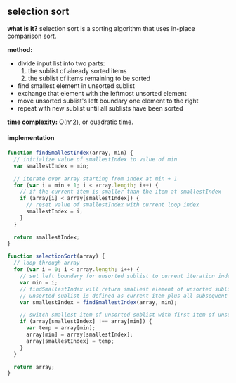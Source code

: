 ## selection sort

**what is it?**  selection sort is a sorting algorithm that uses in-place comparison sort.

**method:**
  * divide input list into two parts:
    1. the sublist of already sorted items
    2. the sublist of items remaining to be sorted
  * find smallest element in unsorted sublist
  * exchange that element with the leftmost unsorted element
  * move unsorted sublist's left boundary one element to the right
  * repeat with new sublist until all sublists have been sorted

**time complexity:** O(n^2), or quadratic time.

#### implementation

```javascript
function findSmallestIndex(array, min) {
  // initialize value of smallestIndex to value of min
  var smallestIndex = min;

  // iterate over array starting from index at min + 1
  for (var i = min + 1; i < array.length; i++) {
    // if the current item is smaller than the item at smallestIndex
    if (array[i] < array[smallestIndex]) {
      // reset value of smallestIndex with current loop index
      smallestIndex = i;
    }
  }

  return smallestIndex;
}

function selectionSort(array) {
  // loop through array
  for (var i = 0; i < array.length; i++) {
    // set left boundary for unsorted sublist to current iteration index
    var min = i;
    // findSmallestIndex will return smallest element of unsorted sublist
    // unsorted sublist is defined as current item plus all subsequent items
    var smallestIndex = findSmallestIndex(array, min);

    // switch smallest item of unsorted sublist with first item of unsorted sublist if they are not equal
    if (array[smallestIndex] !== array[min]) {
      var temp = array[min];
      array[min] = array[smallestIndex];
      array[smallestIndex] = temp;
    }
  }

  return array;
}
```
